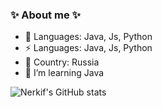 ### ✨ About me ✨

- 🔭 Languages: Java, Js, Python
- ⚡ Languages: Java, Js, Python
- 💬 Country: Russia
- 🌱 I’m learning Java

![Nerkif's GitHub stats](https://github-readme-stats.vercel.app/api?username=nerkif&show_icons=true&theme=radical)
